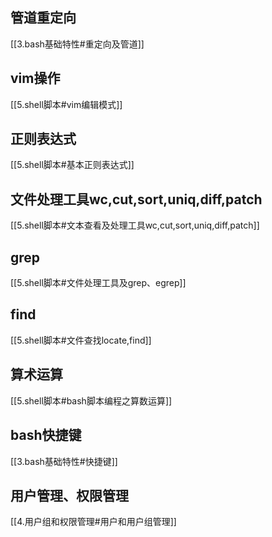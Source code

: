 
## 管道重定向
[[3.bash基础特性#重定向及管道]]
## vim操作
[[5.shell脚本#vim编辑模式]]
## 正则表达式
[[5.shell脚本#基本正则表达式]]
## 文件处理工具wc,cut,sort,uniq,diff,patch
[[5.shell脚本#文本查看及处理工具wc,cut,sort,uniq,diff,patch]]
## grep
[[5.shell脚本#文件处理工具及grep、egrep]]

## find
[[5.shell脚本#文件查找locate,find]]
## 算术运算
[[5.shell脚本#bash脚本编程之算数运算]]
## bash快捷键
[[3.bash基础特性#快捷键]]
## 用户管理、权限管理
[[4.用户组和权限管理#用户和用户组管理]]